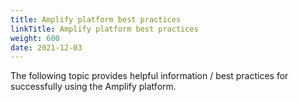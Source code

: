 ```yaml
---
title: Amplify platform best practices
linkTitle: Amplify platform best practices
weight: 600
date: 2021-12-03
---
```


The following topic provides helpful information / best practices for successfully using the Amplify platform.
